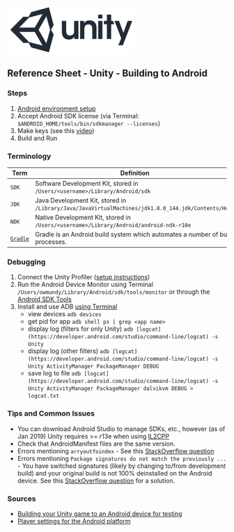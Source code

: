 

![unity logo](../assets/img/logos/unity-logo-293w.png)

## Reference Sheet - Unity - Building to Android



### Steps

1. [Android environment setup](https://docs.unity3d.com/Manual/android-sdksetup.html)
2. Accept Android SDK license (via Terminal: `$ANDROID_HOME/tools/bin/sdkmanager --licenses`)
3. Make keys (see this [video](https://www.youtube.com/watch?v=av5ANVlkU3g))
4. Build and Run


### Terminology

Term | Definition
--- | ---
`SDK` | Software Development Kit, stored in `/Users/<username>/Library/Android/sdk`
`JDK` | Java Development Kit, stored in `/Library/Java/JavaVirtualMachines/jdk1.8.0_144.jdk/Contents/Home`
`NDK` | Native Development Kit, stored in `/Users/<username>/Library/Android/android-ndk-r10e`
[`Gradle`](https://docs.unity3d.com/Manual/android-gradle-overview.html) | Gradle is an Android build system which automates a number of build processes.


### Debugging

1. Connect the Unity Profiler ([setup instructions](https://medium.com/ironequal/android-optimization-with-unity-3504b34f00b0))
2. Run the Android Device Monitor using Terminal `/Users/owmundy/Library/Android/sdk/tools/monitor` or through the [Android SDK Tools](https://unity3d.com/learn/tutorials/topics/mobile-touch/building-your-unity-game-android-device-testing)
3. Install and use ADB [using Terminal](https://stackoverflow.com/a/28208121/441878)
    * view devices `adb devices`
    * get pid for app `adb shell ps | grep <app name>`
    * display log (filters for only Unity) `adb [logcat](https://developer.android.com/studio/command-line/logcat) -s Unity`
    * display log (other filters) `adb [logcat](https://developer.android.com/studio/command-line/logcat) -s Unity ActivityManager PackageManager DEBUG`
    * save log to file `adb [logcat](https://developer.android.com/studio/command-line/logcat) -s Unity ActivityManager PackageManager dalvikvm DEBUG > logcat.txt`



### Tips and Common Issues

* You can download Android Studio to manage SDKs, etc., however (as of Jan 2019) Unity requires >= r13e when using [IL2CPP](https://docs.unity3d.com/Manual/IL2CPP.html)
* Check that AndroidManifest files are the same version.
* Errors mentioning `arryoutfoindex` - See this [StackOverflow question](https://stackoverflow.com/a/49640161/441878)
* Errors mentioning `Package signatures do not match the previously ...` - You have switched signatures (likely by changing to/from development build) and your original build is not 100% deinstalled on the Android device. See this [StackOverflow question](https://stackoverflow.com/a/54389002/441878) for a solution.



### Sources

* [Building your Unity game to an Android device for testing](https://unity3d.com/learn/tutorials/topics/mobile-touch/building-your-unity-game-android-device-testing)
* [Player settings for the Android platform](https://docs.unity3d.com/Manual/class-PlayerSettingsAndroid.html)
